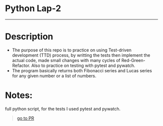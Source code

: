 # Python Lap-2
___

# Description

- The purpose of this repo is to practice on using Test-driven development (TTD) process, by writting the tests then implement the actual code, made small changes with many cycles of Red-Green-Refactor. Also to practice on testing with pytest and pywatch.
- The program basically returns both Fibonacci series and Lucas series for any given number or a list of numbers.


# Notes:

full python script, for the tests I used pytest and pywatch.

> [go to PR](https://github.com/salehmmasri/math-series/pull/1)
